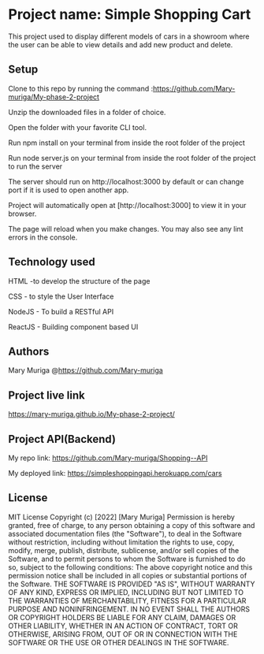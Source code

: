 # Project name: Simple Shopping Cart
This project used to display different models of cars in  a showroom where the user can be able to view details and add new product and delete. 


## Setup

Clone to this repo by running the command :https://github.com/Mary-muriga/My-phase-2-project

Unzip the downloaded files in a folder of choice.

Open the folder with your favorite CLI tool.

Run npm install on your terminal from inside the root folder of the project

Run node server.js on your terminal from inside the root folder of the project to run the server

The server should run on http://localhost:3000 by default or can change port if it is used to open another app.

Project will  automatically open at 
[http://localhost:3000] to view it in your browser.

The page will reload when you make changes.
You may also see any lint errors in the console.



## Technology used 

HTML -to develop the structure of the page

CSS - to style the User Interface

NodeJS - To build a RESTful API

ReactJS - Building component based UI



## Authors

Mary Muriga
@https://github.com/Mary-muriga

## Project live link

https://mary-muriga.github.io/My-phase-2-project/

## Project API(Backend)

My repo link: https://github.com/Mary-muriga/Shopping--API

My deployed link: https://simpleshoppingapi.herokuapp.com/cars

## License

MIT License Copyright (c) [2022] [Mary Muriga] Permission is hereby granted, free of charge, to any person obtaining a copy of this software and associated documentation files (the "Software"), to deal in the Software without restriction, including without limitation the rights to use, copy, modify, merge, publish, distribute, sublicense, and/or sell copies of the Software, and to permit persons to whom the Software is furnished to do so, subject to the following conditions: The above copyright notice and this permission notice shall be included in all copies or substantial portions of the Software. THE SOFTWARE IS PROVIDED "AS IS", WITHOUT WARRANTY OF ANY KIND, EXPRESS OR IMPLIED, INCLUDING BUT NOT LIMITED TO THE WARRANTIES OF MERCHANTABILITY, FITNESS FOR A PARTICULAR PURPOSE AND NONINFRINGEMENT. IN NO EVENT SHALL THE AUTHORS OR COPYRIGHT HOLDERS BE LIABLE FOR ANY CLAIM, DAMAGES OR OTHER LIABILITY, WHETHER IN AN ACTION OF CONTRACT, TORT OR OTHERWISE, ARISING FROM, OUT OF OR IN CONNECTION WITH THE SOFTWARE OR THE USE OR OTHER DEALINGS IN THE SOFTWARE.








